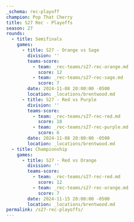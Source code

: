 ```yaml
---
_schema: rec-playoff
champion: Pop That Cherry
title: S27 Rec - Playoffs
season: 27
rounds:
  - title: Semifinals
    games:
      - title: S27 - Orange vs Sage
        division: ''
        teams-score:
          - team: _rec-teams/s27-rec-orange.md
            score: 12
          - team: _rec-teams/s27-rec-sage.md
            score: 7
        date: 2024-11-08 20:00:00 -0500
        location: _locations/brentwood.md
      - title: S27 - Red vs Purple
        division: ''
        teams-score:
          - team: _rec-teams/s27-rec-red.md
            score: 18
          - team: _rec-teams/s27-rec-purple.md
            score: 6
        date: 2024-11-08 20:00:00 -0500
        location: _locations/brentwood.md
  - title: Championship
    games:
      - title: S27 - Red vs Orange
        division: ''
        teams-score:
          - team: _rec-teams/s27-rec-red.md
            score: 12
          - team: _rec-teams/s27-rec-orange.md
            score: 7
        date: 2024-11-15 20:00:00 -0500
        location: _locations/brentwood.md
permalink: /s27-rec-playoffs/
---
```

